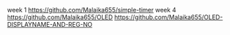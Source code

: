 week 1 https://github.com/Malaika655/simple-timer
week 4 https://github.com/Malaika655/OLED 
https://github.com/Malaika655/OLED-DISPLAYNAME-AND-REG-NO 

